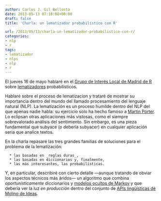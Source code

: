 ```yaml
---
author: Carlos J. Gil Bellosta
date: 2013-05-13 07:18:08+00:00
draft: false
title: 'Charla: un lematizador probabilístico con R'

url: /2013/05/13/charla-un-lematizador-probabilistico-con-r/
categories:
- nlp
- r
tags:
- lematizador
- nlps
- nlp
- r
---
```


El jueves 16 de mayo hablaré en el [Grupo de Interés Local de Madrid de R](http://r-es.org/Grupo+de+Inter%C3%A9s+Local+de+Madrid+-+GIL+Madrid) sobre [lematizadores](http://es.wikipedia.org/wiki/Lematizaci%C3%B3n) probabilísticos.

Hablaré sobre el proceso de lematizacion y trataré de mostrar su importancia dentro del mundo del llamado procesamiento del lenguaje natural (NLP). La lematización es un proceso humilde dentro del NLP del que apenas nadie habla: su ejercicio solo ha hecho famoso a [Martin Porter](http://en.wikipedia.org/wiki/Martin_Porter). Lo eclipsan otras aplicaciones más vistosas, como el siempre sobrevalorado análisis del sentimiento. Sin embargo, es una pieza fundamental que subyace (o debería subyacer) en cualquier aplicación seria que analice textos.

En la charla repasaré las tres grandes familias de soluciones para el problema de la lematización:



	  * las basadas en _reglas duras_,
	  * las basadas en diccionarios y, finalmente,
	  * las más interesantes, las probabilísticas.

Y, en particular, describiré con cierto detalle —aunque tratando de obviar los aspectos técnicos más áridos— un algoritmo que combina _oportunísticamente_ diccionarios y [modelos ocultos de Markov](http://es.wikipedia.org/wiki/Modelo_oculto_de_Markov) y que debería ver la luz _en producción_ dentro del conjunto de [APIs lingüísticas de Molino de Ideas](http://www.apicultur.com/).
